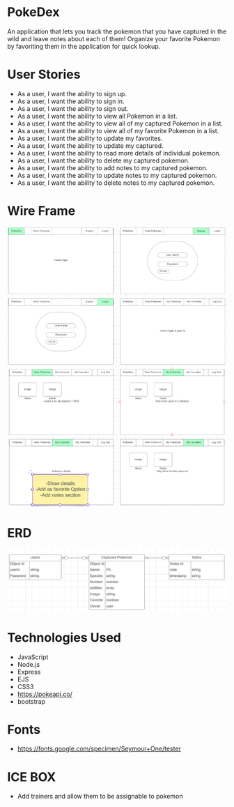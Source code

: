 # PokeDex

An application that lets you track the pokemon that you have captured in the wild and leave notes about each of them! Organize your favorite Pokemon by favoriting them in the application for quick lookup.

# User Stories
  - As a user, I want the ability to sign up.
  - As a user, I want the ability to sign in. 
  - As a user, I want the ability to sign out. 
  - As a user, I want the ability to view all Pokemon in a list.
  - As a user, I want the ability to view all of my captured Pokemon in a list.
  - As a user, I want the ability to view all of my favorite Pokemon in a list. 
  - As a user, I want the ability to update my favorites. 
  - As a user, I want the ability to update my captured. 
  - As a user, I want the ability to read more details of individual pokemon. 
  - As a user, I want the ability to delete my captured pokemon. 
  - As a user, I want the ability to add notes to my captured pokemon.
  - As a user, I want the ability to update notes to my captured pokemon.
  - As a user, I want the ability to delete notes to my captured pokemon.

# Wire Frame

![Wireframe1](<README Items/WireFrame1.png>)
![Wireframe2](<README Items/WireFrame2.png>)

# ERD

![ERD](<README Items/ERD.png>)

# Technologies Used

- JavaScript
- Node.js
- Express
- EJS
- CSS3
- https://pokeapi.co/
- bootstrap

# Fonts

- https://fonts.google.com/specimen/Seymour+One/tester

# ICE BOX

- Add trainers and allow them to be assignable to pokemon